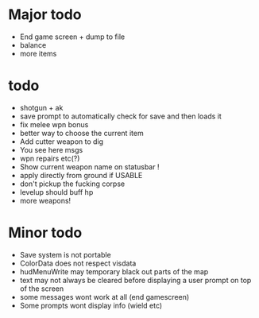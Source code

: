 Major todo
==========
* End game screen + dump to file
* balance
* more items

todo
====
* shotgun + ak
* save prompt to automatically check for save and then loads it
* fix melee wpn bonus
* better way to choose the current item
* Add cutter weapon to dig
* You see here msgs
* wpn repairs etc(?)
* Show current weapon name on statusbar !
* apply directly from ground if USABLE
* don't pickup the fucking corpse
* levelup should buff hp 
* more weapons!

Minor todo
==========
* Save system is not portable
* ColorData does not respect visdata
* hudMenuWrite may temporary black out parts of the map
* text may not always be cleared before displaying a user prompt on top of the screen
* some messages wont work at all (end gamescreen)
* Some prompts wont display info (wield etc)
